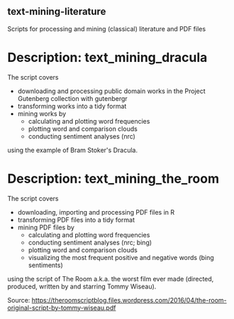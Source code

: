 ## text-mining-literature

Scripts for processing and mining (classical) literature and PDF files

# Description: text_mining_dracula

The script covers

* downloading and processing public domain works in the Project Gutenberg collection with gutenbergr
* transforming works into a tidy format
* mining works by
    * calculating and plotting word frequencies
    * plotting word and comparison clouds
    * conducting sentiment analyses (nrc)

using the example of Bram Stoker's Dracula.

# Description: text_mining_the_room

The script covers

* downloading, importing and processing PDF files in R
* transforming PDF files into a tidy format
* mining PDF files by
    * calculating and plotting word frequencies
    * conducting sentiment analyses (nrc; bing)
    * plotting word and comparison clouds
    * visualizing the most frequent positive and negative words (bing sentiments)

using the script of The Room a.k.a. the worst film ever made (directed, produced, written by and starring Tommy Wiseau).

Source: https://theroomscriptblog.files.wordpress.com/2016/04/the-room-original-script-by-tommy-wiseau.pdf

